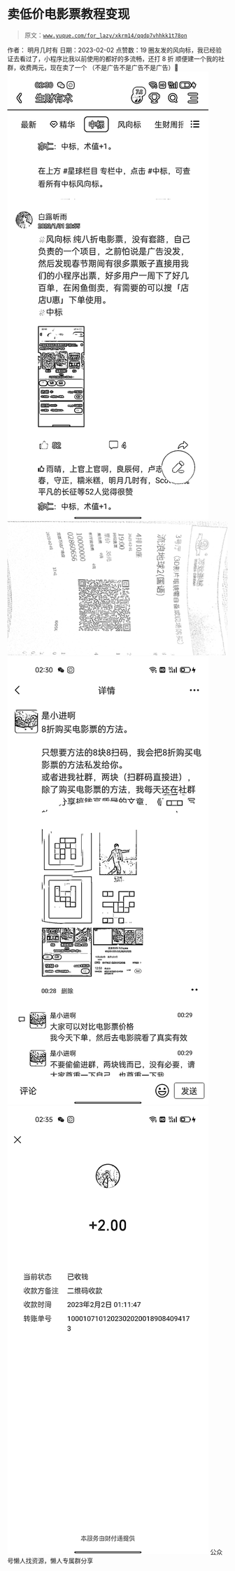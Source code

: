# 卖低价电影票教程变现

> 原文：[`www.yuque.com/for_lazy/xkrm14/qqdp7vhhkk1t78on`](https://www.yuque.com/for_lazy/xkrm14/qqdp7vhhkk1t78on)

<ne-p id="uc4b46834" data-lake-id="uc4b46834"><ne-text id="ue7efed6b">作者： 明月几时有</ne-text></ne-p> <ne-p id="u1a4622ee" data-lake-id="u1a4622ee"><ne-text id="uddcc64eb">日期：2023-02-02</ne-text></ne-p> <ne-p id="u383fe246" data-lake-id="u383fe246"><ne-text id="u4fcd0eff">点赞数：</ne-text><ne-text id="udd55781c" ne-bold="true">19</ne-text></ne-p> <ne-hole id="uec104977" data-lake-id="uec104977"><ne-card data-card-name="hr" data-card-type="block" id="WpDI6" data-event-boundary="card"><ne-p id="u3518e4b7" data-lake-id="u3518e4b7"><ne-text id="ud60ffdf3">圈友发的风向标，我已经验证去看过了，小程序比我以前使用的都好的多流畅，还打 8 折 顺便建一个我的社群，收费两元，现在卖了一个 （不是广告不是广告不是广告）🤥</ne-text></ne-p> <ne-p id="u4b8404bc" data-lake-id="u4b8404bc"><ne-card data-card-name="image" data-card-type="inline" id="bRJLv" data-event-boundary="card">![](img/11c23ec8b210d8eb5d5596df53e903cb.png)</ne-card></ne-p> <ne-p id="u25b8e3a2" data-lake-id="u25b8e3a2"><ne-card data-card-name="image" data-card-type="inline" id="M2wl4" data-event-boundary="card">![](img/4e92a6d8cb448a6d523293d9c0b8fa8d.png)</ne-card></ne-p> <ne-p id="u6ea2a442" data-lake-id="u6ea2a442"><ne-card data-card-name="image" data-card-type="inline" id="zLBiN" data-event-boundary="card">![](img/1d8cc8c2c21f31cd447ec80669b31e5b.png)</ne-card></ne-p> <ne-p id="u6921acb4" data-lake-id="u6921acb4"><ne-card data-card-name="image" data-card-type="inline" id="h85C6" data-event-boundary="card">![](img/a4b288045e651583a45c6150357749b5.png)</ne-card></ne-p> <ne-hole id="ufbc7fb33" data-lake-id="ufbc7fb33"><ne-card data-card-name="hr" data-card-type="block" id="sgl8j" data-event-boundary="card"><ne-p id="u3e7df6b7" data-lake-id="u3e7df6b7"><ne-text id="u065c3d21">公众号懒人找资源，懒人专属群分享</ne-text></ne-p></ne-card></ne-hole></ne-card></ne-hole>